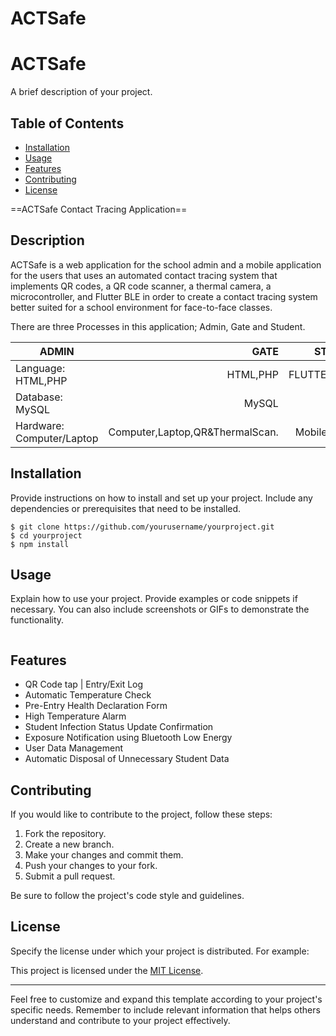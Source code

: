 # ACTSafe


# ACTSafe  

A brief description of your project.

## Table of Contents

- [Installation](#installation)
- [Usage](#usage)
- [Features](#features)
- [Contributing](#contributing)
- [License](#license)

==ACTSafe Contact Tracing Application==

## Description

ACTSafe is a web application for the school admin 
and a mobile application for the users that uses an
automated contact tracing system that implements QR codes, 
a QR code scanner, a thermal camera, a microcontroller, and 
Flutter BLE in order to create a contact tracing system better 
suited for a school environment for face-to-face classes.

There are three Processes in this application; Admin, Gate and Student.

|		ADMIN		|		GATE		|		STUDENT			|
|-------------------------------|------------------------------:|-------------------------------------:	|
|Language:	HTML,PHP	|	HTML,PHP		|		FLUTTER,DART		|
|Database:	MySQL		|	MySQL			|		MySQL			|
|Hardware:	Computer/Laptop |Computer,Laptop,QR&ThermalScan.|		Mobile Device		|



## Installation

Provide instructions on how to install and set up your project. Include any dependencies or prerequisites that need to be installed.

```
$ git clone https://github.com/yourusername/yourproject.git
$ cd yourproject
$ npm install
```

## Usage

Explain how to use your project. Provide examples or code snippets if necessary. You can also include screenshots or GIFs to demonstrate the functionality.

```

```

## Features

- QR Code tap | Entry/Exit Log
- Automatic Temperature Check
- Pre-Entry Health Declaration Form
- High Temperature Alarm
- Student Infection Status Update Confirmation
- Exposure Notification using Bluetooth Low Energy
- User Data Management
- Automatic Disposal of Unnecessary Student Data

## Contributing

If you would like to contribute to the project, follow these steps:

1. Fork the repository.
2. Create a new branch.
3. Make your changes and commit them.
4. Push your changes to your fork.
5. Submit a pull request.

Be sure to follow the project's code style and guidelines.

## License

Specify the license under which your project is distributed. For example:

This project is licensed under the [MIT License](LICENSE).

---

Feel free to customize and expand this template according to your project's specific needs. Remember to include relevant information that helps others understand and contribute to your project effectively.
